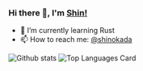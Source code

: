 ### Hi there 👋, I'm [Shin!](https://medium.com/@shinichiokada)


- 🌱 I’m currently learning Rust
- 📫 How to reach me: [@shinokada](https://twitter.com/shinokada)


![Github stats](https://github-readme-stats.vercel.app/api?username=shinokada&theme=dark&show_icons=true)
![Top Languages Card](https://github-readme-stats.vercel.app/api/top-langs/?username=shinokada)
